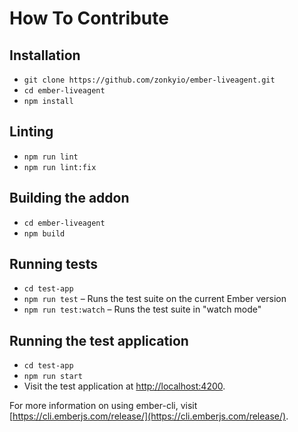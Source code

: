 # How To Contribute

## Installation

- `git clone https://github.com/zonkyio/ember-liveagent.git`
- `cd ember-liveagent`
- `npm install`

## Linting

- `npm run lint`
- `npm run lint:fix`

## Building the addon

- `cd ember-liveagent`
- `npm build`

## Running tests

- `cd test-app`
- `npm run test` – Runs the test suite on the current Ember version
- `npm run test:watch` – Runs the test suite in "watch mode"

## Running the test application

- `cd test-app`
- `npm run start`
- Visit the test application at [http://localhost:4200](http://localhost:4200).

For more information on using ember-cli, visit [https://cli.emberjs.com/release/](https://cli.emberjs.com/release/).
